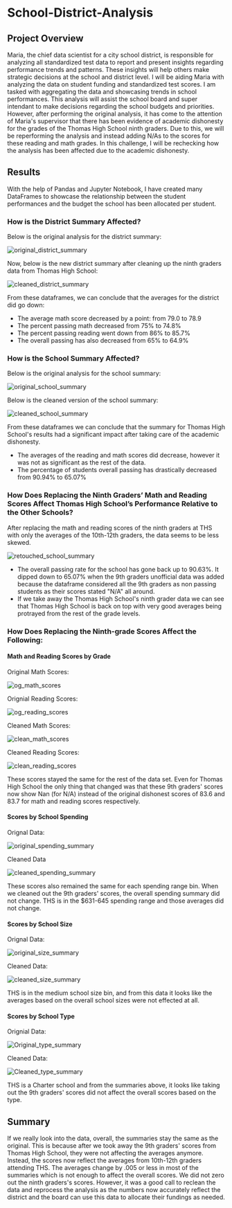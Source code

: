# School-District-Analysis
## Project Overview
Maria, the chief data scientist for a city school district, is responsible for analyzing all standardized test data to report and present insights
regarding performance trends and patterns. These insights will help others make strategic decisions at the school and district level. I will be aiding Maria with analyzing the data on student funding and standardized test scores. I am tasked with aggregating the data and showcasing trends in school performances. This analysis will assist the school board and super intendant to make decisions regarding the school budgets and priorities. However, after performing the original analysis, it has come to the attention of Maria's supervisor that there has been evidence of academic dishonesty for the grades of the Thomas High School ninth graders. Due to this, we will be reperforming the analysis and instead adding N/As to the scores for these reading and math grades. In this challenge, I will be rechecking how the analysis has been affected due to the academic dishonesty. 

## Results
With the help of Pandas and Jupyter Notebook, I have created many DataFrames to showcase the relationship between the student performances and the budget the school has been allocated per student. 

### How is the District Summary Affected?
Below is the original analysis for the district summary:

![original_district_summary](https://user-images.githubusercontent.com/105755095/176966099-f16b4853-b3e2-4fd4-a111-c1251dbf6eb6.png)

Now, below is the new district summary after cleaning up the ninth graders data from Thomas High School:

![cleaned_district_summary](https://user-images.githubusercontent.com/105755095/176966167-4500ec24-f355-49e2-880d-c74ee302081c.png)

From these dataframes, we can conclude that the averages for the district did go down:
- The average math score decreased by a point: from 79.0 to 78.9
- The percent passing math decreased from 75% to 74.8%
- The percent passing reading went down from 86% to 85.7%
- The overall passing has also decreased from 65% to 64.9%

### How is the School Summary Affected?
Below is the original analysis for the school summary:

![original_school_summary](https://user-images.githubusercontent.com/105755095/176967602-aa25d0cc-4489-4355-bef3-e760b58d4063.png)

Below is the cleaned version of the school summary:

![cleaned_school_summary](https://user-images.githubusercontent.com/105755095/176967656-2747f01d-0f40-41e6-9f5c-6091c3104d9f.png)

From these dataframes we can conclude that the summary for Thomas High School's results had a significant impact after taking care of the academic dishonesty.
- The averages of the reading and math scores did decrease, however it was not as significant as the rest of the data.
- The percentage of students overall passing has drastically decreased from 90.94% to 65.07%

### How Does Replacing the Ninth Graders’ Math and Reading Scores Affect Thomas High School’s Performance Relative to the Other Schools?
After replacing the math and reading scores of the ninth graders at THS with only the averages of the 10th-12th graders, the data seems to be less skewed. 

![retouched_school_summary](https://user-images.githubusercontent.com/105755095/176969026-a8160ff7-7c92-457e-96af-b967762385db.png)

- The overall passing rate for the school has gone back up to 90.63%. It dipped down to 65.07% when the 9th graders unofficial data was added because the dataframe considered all the 9th graders as non passing students as their scores stated "N/A" all around. 
- If we take away the Thomas High School's ninth grader data we can see that Thomas High School is back on top with very good averages being protrayed from the rest of the grade levels. 

### How Does Replacing the Ninth-grade Scores Affect the Following:
#### Math and Reading Scores by Grade
Original Math Scores:

![og_math_scores](https://user-images.githubusercontent.com/105755095/176970211-49636e10-067d-428d-a0f7-e6d75ce2e26a.png)

Orignial Reading Scores:

![og_reading_scores](https://user-images.githubusercontent.com/105755095/176970237-f535d230-4bf6-4d55-a26d-bdbe92d300e7.png)

Cleaned Math Scores:

![clean_math_scores](https://user-images.githubusercontent.com/105755095/176970255-0787efe9-6b9e-4ef8-b40a-7744ca06287a.png)

Cleaned Reading Scores:

![clean_reading_scores](https://user-images.githubusercontent.com/105755095/176970270-7a54e2c3-431a-4bce-b7a8-60b4ddd48c18.png)

These scores stayed the same for the rest of the data set. Even for Thomas High School the only thing that changed was that these 9th graders' scores now show Nan (for N/A) instead of the original dishonest scores of 83.6 and 83.7 for math and reading scores respectively. 

#### Scores by School Spending
Orignal Data:

![original_spending_summary](https://user-images.githubusercontent.com/105755095/176969451-3889f078-d709-479b-a36a-75e845bf6d2f.png)

Cleaned Data

![cleaned_spending_summary](https://user-images.githubusercontent.com/105755095/176969531-96286452-5c3c-4262-8397-aabb18bb4ae1.png)

These scores also remained the same for each spending range bin. When we cleaned out the 9th graders' scores, the overall spending summary did not change. 
THS is in the $631-645 spending range and those averages did not change.

#### Scores by School Size
Orignal Data:

![original_size_summary](https://user-images.githubusercontent.com/105755095/176969636-9d65f00a-ed89-4d06-bde1-cbccf2e45f3c.png)

Cleaned Data:

![cleaned_size_summary](https://user-images.githubusercontent.com/105755095/176969664-10c28c65-4775-44ae-a61a-171ccd6b4931.png)

THS is in the medium school size bin, and from this data it looks like the averages based on the overall school sizes were not effected at all. 
#### Scores by School Type
Orignial Data:

![Original_type_summary](https://user-images.githubusercontent.com/105755095/176969712-b7dc4d3d-6afe-48da-ac5c-ded339f17518.png)

Cleaned Data:

![Cleaned_type_summary](https://user-images.githubusercontent.com/105755095/176969695-d0e7b922-f500-40f5-af22-b066114e748f.png)

THS is a Charter school and from the summaries above, it looks like taking out the 9th graders' scores did not affect the overall scores based on the type. 

## Summary
If we really look into the data, overall, the summaries stay the same as the original. This is because after we took away the 9th graders' scores from Thomas High School, they were not affecting the averages anymore. Instead, the scores now reflect the averages from 10th-12th graders attending THS. The averages change by .005 or less in most of the summaries which is not enough to affect the overall scores. We did not zero out the ninth graders's scores. However, it was a good call to reclean the data and reprocess the analysis as the numbers now accurately reflect the district and the board can use this data to allocate their fundings as needed. 
